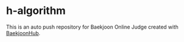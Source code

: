 # h-algorithm
This is an auto push repository for Baekjoon Online Judge created with [BaekjoonHub](https://github.com/BaekjoonHub/BaekjoonHub).
